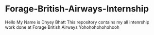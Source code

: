 # Forage-British-Airways-Internship
Hello My Name is Dhyey Bhatt
This repository contains my all intenrship work done at Forage British Airways
Yohohohohohohooh